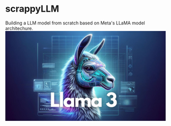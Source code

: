# scrappyLLM
Building a LLM model from scratch based on Meta's LLaMA model architechure.
<br>
![llama](/assets/llama.png)
